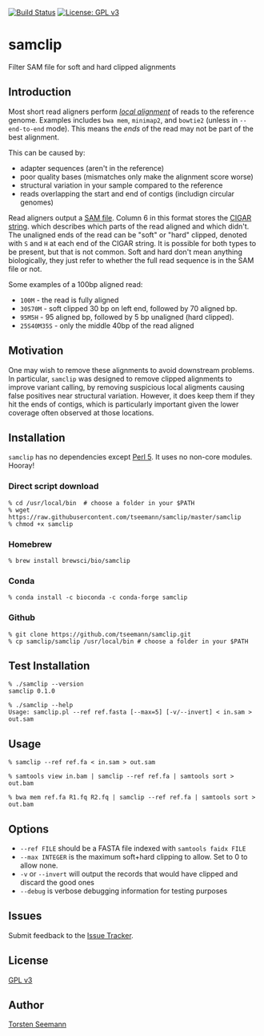 [![Build Status](https://travis-ci.org/tseemann/samclip.svg?branch=master)](https://travis-ci.org/tseemann/samclip) [![License: GPL v3](https://img.shields.io/badge/License-GPL%20v3-blue.svg)](https://www.gnu.org/licenses/gpl-3.0)

# samclip

Filter SAM file for soft and hard clipped alignments

## Introduction

Most short read aligners perform 
[*local alignment*](https://en.wikipedia.org/wiki/Sequence_alignment#Global_and_local_alignments)
of reads to the reference genome.
Examples includes `bwa mem`, `minimap2`, and `bowtie2` (unless in `--end-to-end` mode).
This means the *ends* of the read may not be part of the best alignment.

This can be caused by:
* adapter sequences (aren't in the reference)
* poor quality bases (mismatches only make the alignment score worse)
* structural variation in your sample compared to the reference
* reads overlapping the start and end of contigs (includign circular genomes)

Read aligners output a [SAM file](https://en.wikipedia.org/wiki/SAM_(file_format)).
Column 6 in this format stores the 
[CIGAR string](https://www.drive5.com/usearch/manual/cigar.html).
which describes which parts of the read aligned and which didn't.
The unaligned ends of the read can be "soft" or "hard" clipped, 
denoted with `S` and `H` at each end of the CIGAR string. 
It is possible for both types to be present, but that is not common.
Soft and hard don't mean anything biologically, they just refer
to whether the full read sequence is in the SAM file or not.

Some examples of a 100bp aligned read:
* `100M` - the read is fully aligned
* `30S70M` - soft clipped 30 bp on left end, followed by 70 aligned bp.
* `95M5H` - 95 aligned bp, followed by 5 bp unaligned (hard clipped).
* `25S40M35S` - only the middle 40bp of the read aligned

## Motivation

One may wish to remove these alignments to avoid downstream problems.
In particular, `samclip` was designed to remove clipped alignments
to improve variant calling, by removing suspicious local aligments
causing false positives near structural variation. However, it does
keep them if they hit the ends of contigs, which is particularly
important given the lower coverage often observed at those locations.

## Installation

`samclip` has no dependencies except [Perl 5](https://www.perl.org/). 
It uses no non-core modules. Hooray!

### Direct script download
```
% cd /usr/local/bin  # choose a folder in your $PATH
% wget https://raw.githubusercontent.com/tseemann/samclip/master/samclip
% chmod +x samclip
```
### Homebrew
```
% brew install brewsci/bio/samclip
```
### Conda
```
% conda install -c bioconda -c conda-forge samclip
```
### Github
```
% git clone https://github.com/tseemann/samclip.git
% cp samclip/samclip /usr/local/bin # choose a folder in your $PATH
```

## Test Installation

```
% ./samclip --version
samclip 0.1.0

% ./samclip --help
Usage: samclip.pl --ref ref.fasta [--max=5] [-v/--invert] < in.sam > out.sam
```

## Usage
```
% samclip --ref ref.fa < in.sam > out.sam

% samtools view in.bam | samclip --ref ref.fa | samtools sort > out.bam

% bwa mem ref.fa R1.fq R2.fq | samclip --ref ref.fa | samtools sort > out.bam 
```

## Options

* `--ref FILE` should be a FASTA file indexed with `samtools faidx FILE`
* `--max INTEGER` is the maximum soft+hard clipping to allow. Set to 0 to allow none.
* `-v` or `--invert` will output the records that would have clipped and discard the good ones
* `--debug` is verbose debugging information for testing purposes

## Issues

Submit feedback to the [Issue Tracker](https://github.com/tseemann/samclip/issues).

## License

[GPL v3](https://raw.githubusercontent.com/tseemann/samclip/master/LICENSE)

## Author

[Torsten Seemann](http://tseemann.github.io/)

